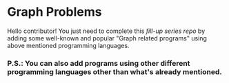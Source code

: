 # Graph Problems
Hello contributor! You just need to complete this _fill-up series repo_ by adding some well-known and popular "Graph related programs" using above mentioned programming languages.

### P.S.: You can also add programs using other different programming languages other than what's already mentioned.